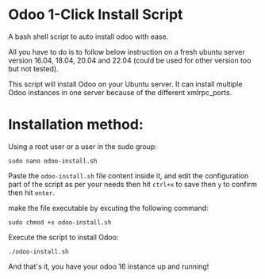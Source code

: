 # Odoo 1-Click Install Script

A bash shell script to auto install odoo with ease.

All you have to do is to follow below instruction on a fresh ubuntu server version 16.04, 18.04, 20.04 and 22.04 (could be used for other version too but not tested).

This script will install Odoo on your Ubuntu server. It can install multiple Odoo instances in one server because of the different xmlrpc_ports.

# Installation method:

Using a root user or a user in the sudo group:

```
sudo nano odoo-install.sh
```

Paste the `odoo-install.sh` file content inside it, and edit the configuration part of the script as per your needs then hit `ctrl+x` to save then `y` to confirm then hit `enter`.

make the file executable by excuting the following command:

```
sudo chmod +x odoo-install.sh
```

Execute the script to install Odoo:

```
./odoo-install.sh
```

And that's it, you have your odoo 16 instance up and running!
